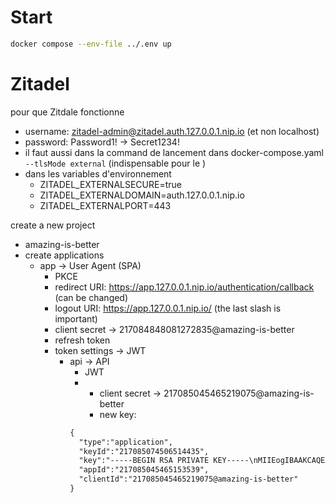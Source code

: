 # Start

```sh
docker compose --env-file ../.env up
```

# Zitadel

pour que Zitdale fonctionne

- username: zitadel-admin@zitadel.auth.127.0.0.1.nip.io (et non localhost)
- password: Password1! -> Secret1234!
- il faut aussi dans la command de lancement dans docker-compose.yaml `--tlsMode external` (indispensable pour le )
- dans les variables d'environnement
    - ZITADEL_EXTERNALSECURE=true
    - ZITADEL_EXTERNALDOMAIN=auth.127.0.0.1.nip.io
    - ZITADEL_EXTERNALPORT=443

create a new project

- amazing-is-better
- create applications
    - app -> User Agent (SPA)
        - PKCE
        - redirect URI: https://app.127.0.0.1.nip.io/authentication/callback (can be changed)
        - logout URI: https://app.127.0.0.1.nip.io/ (the last slash is important)
        - client secret -> 217084848081272835@amazing-is-better
        - refresh token
        - token settings -> JWT
          - api -> API
              - JWT
              -
                  - client secret -> 217085045465219075@amazing-is-better
                  - new key:
              ```txt
              {
                "type":"application",
                "keyId":"217085074506514435",
                "key":"-----BEGIN RSA PRIVATE KEY-----\nMIIEogIBAAKCAQEAzZ+GeTYEwQ68mqbsln4QbaMPewjazRterjs4lq3vmo8uGWYH\npy1KhvOS+U0y5l4EpeR2I9mM1qhlNWIR8lJ4tm/6yvBQZAYZB0pW8FYjS/5a1VtI\niTnMjmRv3zM/MrvIAGJc92LOLMRJWlylytKSWyGoD2EHBrqV0VCOLZiy0ZvtH9mf\nO0lN27BTf60VIMNiq4BBAzJ5L3oaX1MG9mRyqZzthgBwpU9JSwSxv/rRAbnftlbK\nyr8bTUTFDdIUkTqeMtpJGkaORk5aV4E1Pt6LE+7QoNcf+oZnwj6p7ztjL383kW2C\n6aki68VbEgMCDAeXZCynd++RiE3AMPl5LgppNQIDAQABAoIBABmvBWL6hll+97vx\ngbfCg1bOeU6K6pmYA5mLuCPKEhWiMMXnYqlVFOwKXJ9bLzJrJ/V4tfEAaYEeg5XJ\nbChyeLWBAzh6D/COem3YsUdP2xTQ7pOb1VGesJhQn1Cn3AsAPZkesDIOW2ZoFil9\nTRAqgTF04MMbAX+rqq78euXjHuLjd37tJvz5yy+5UpVg1hfF4wxY6mwbqFrf8m/E\nm62Sd5TilCqj9it4jYT+g/fDKFcU0ahoqX1tpd2s8JigOqcolBbDMAqIso7dnxlx\n92pQcC19OhfvUrDSwvgD2sxOzUVr6seOxihL+BKpkY3j/vAwNzYHOHpLJdY6pucV\nStAkLvkCgYEAz6Zk5uWPNcfX9QtB6zzDe/tkHsYwHbxrxudHsWZ3dHq1FY0h+QZC\neGQvJCqbOHyuvCnaxhnXqxCu5TZ3ShNTGjRcLuGkACJkUTMA4GuUvU56lpLyCBqd\nPjk1CbmuoiKMxlJhGK406LsuNRnAE7e6z4q9i5teDvERkLB1LriywO8CgYEA/YBQ\n0kmRjy4JNScRTUXCZJXXfzZAc2NI8/hrC/Ct+SMkWueqN1eJoGFcPyRxawqa6Jeb\ni2lw76nj7E0qRyot9zle7fKPgdUZ0mGzR36LFhOXpAh4vo3+LyPgEemRtVj3MIcd\nf7bqXWIjToQwxErxy5gva991DDYGDEwI5Caw8BsCgYA/RhLFEPpchvLVZoLFrZRb\nuTS+8+FBjmLBD0SXWAPaaHG5iXHqse+bQ9vhh2IZClUsXQyfBMzlAYZprfkXh1/x\nQjc8yeDxcYlj/MitmdqO/NT6APjjY0i65y+0MPJ30VNYM04G+T6CFFd2MsyGtZul\nFj+/xK4am3agwkRS4lEF3QKBgCC5S7WZoZymCLI/1M/wzWNGpIbbbf53Npen3cmw\nzAR5MNw7Q5HZTv7REqNkBPAYcl7ME1wvxFBr0exTGb4OB9j+Iu78fOH5rFeoHQiB\noVq8NLsMDOosUj+rleU6DYEnduFgz8IIzsA3Ru9/yPvN4OCzSIvYULe+0ZEMz6kE\nBZs5AoGAVSSdcyvyM6xDgeeQenAoZli6WB9pW77TzVGbYKKiQjzy23xKkxlGaU63\n82SxYNX9enmczA8MERkPnsw+dpUblGUHe1blnk8koTV8DvvIs58FocwsJX2jUqFL\n/yv9l5dXxWYwXN1lC+iKOvVu9jF/aTFd5bGF12q/efM7gPjTQOc=\n-----END RSA PRIVATE KEY-----\n",
                "appId":"217085045465153539",
                "clientId":"217085045465219075@amazing-is-better"
              }
              ```

